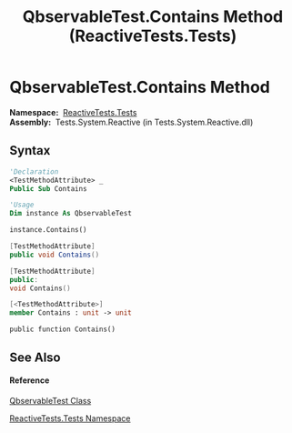 ﻿---
title: QbservableTest.Contains Method  (ReactiveTests.Tests)
TOCTitle: Contains Method
ms:assetid: M:ReactiveTests.Tests.QbservableTest.Contains
ms:mtpsurl: https://msdn.microsoft.com/en-us/library/reactivetests.tests.qbservabletest.contains(v=VS.103)
ms:contentKeyID: 36619858
ms.date: 06/28/2011
mtps_version: v=VS.103
f1_keywords:
- ReactiveTests.Tests.QbservableTest.Contains
dev_langs:
- CSharp
- JScript
- VB
- FSharp
- c++
---

# QbservableTest.Contains Method

**Namespace:**  [ReactiveTests.Tests](hh289046\(v=vs.103\).md)  
**Assembly:**  Tests.System.Reactive (in Tests.System.Reactive.dll)

## Syntax

``` vb
'Declaration
<TestMethodAttribute> _
Public Sub Contains
```

``` vb
'Usage
Dim instance As QbservableTest

instance.Contains()
```

``` csharp
[TestMethodAttribute]
public void Contains()
```

``` c++
[TestMethodAttribute]
public:
void Contains()
```

``` fsharp
[<TestMethodAttribute>]
member Contains : unit -> unit 
```

``` jscript
public function Contains()
```

## See Also

#### Reference

[QbservableTest Class](hh315250\(v=vs.103\).md)

[ReactiveTests.Tests Namespace](hh289046\(v=vs.103\).md)

